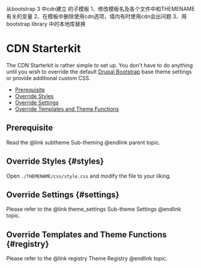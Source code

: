 <!-- @file Instructions for subtheming using the CDN Starterkit. -->
<!-- @defgroup sub_theming_cdn -->
<!-- @ingroup sub_theming -->
从bootstrap 3 中cdn建立 的子模板
1、修改模板名及各个文件中和THEMENAME有关的变量
2、在模板中删除使用cdn选项，墙内有时使用cdn会出问题
3、用bootstrap library 中的本地库替换



# CDN Starterkit

The CDN Starterkit is rather simple to set up. You don't have to do anything
until you wish to override the default [Drupal Bootstrap] base theme settings
or provide additional custom CSS.

- [Prerequisite](#prerequisite)
- [Override Styles](#styles)
- [Override Settings](#settings)
- [Override Templates and Theme Functions](#registry)

## Prerequisite
Read the @link subtheme Sub-theming @endlink parent topic.

## Override Styles {#styles}
Open `./THEMENAME/css/style.css` and modify the file to your liking.

## Override Settings {#settings}
Please refer to the @link theme_settings Sub-theme Settings @endlink topic.

## Override Templates and Theme Functions {#registry}
Please refer to the @link registry Theme Registry @endlink topic.

[Drupal Bootstrap]: https://www.drupal.org/project/bootstrap
[Bootstrap Framework]: https://getbootstrap.com/docs/3.3/
[jsDelivr CDN]: http://www.jsdelivr.com
